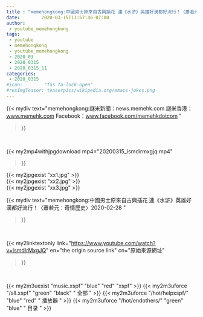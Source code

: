 ```yaml
---
title : "memehongkong:中國男士原來自古興插花 連《水滸》英雄好漢都好流行！〈蕭若元：奇情歷史〉2020-02-28 "
date:        2020-03-15T11:57:46-07:00
author:
 - youtube_memehongkong
tags:
 - youtube
 - memehongkong
 - youtube_memehongkong
 - 2020_03
 - 2020_0315
 - 2020_0315_11
categories:
 - 2020_0315
#icon:        "fas fa-lock-open"
#resImgTeaser: teaserpics/wikipedia.org/emacs-jokes.png
---
```


{{< mydiv text="memehongkong:謎米新聞：news.memehk.com 謎米香港： www.memehk.com Facebook：www.facebook.com/memehkdotcom "
>}}
<br>


{{< my2mp4withjpgdownload mp4="20200315_ismdirmxgjq.mp4"
>}}

{{< my2jpgexist "xx1.jpg" >}}<br>
{{< my2jpgexist "xx2.jpg" >}}<br>
{{< my2jpgexist "xx3.jpg" >}}<br>



{{< mydiv text="memehongkong:中國男士原來自古興插花 連《水滸》英雄好漢都好流行！〈蕭若元：奇情歷史〉2020-02-28 "
>}}
<br>

{{< my2linktextonly link="https://www.youtube.com/watch?v=IsmdIrMxgJQ"
en="the origin source link" cn="原始來源網址"
>}}


<br>

{{< my2m3uexist "music.xspf"        "blue"   "red"    "xspf" >}} {{< my2m3uforce "/all.xspf"         "green"  "black"  " 全部 " >}} {{< my2m3uforce "/hot/helpxspf/"    "blue"   "red"    " 播放器 " >}} {{< my2m3uforce "/hot/endothers/"   "green"  "blue"   " 目录 " >}} 
